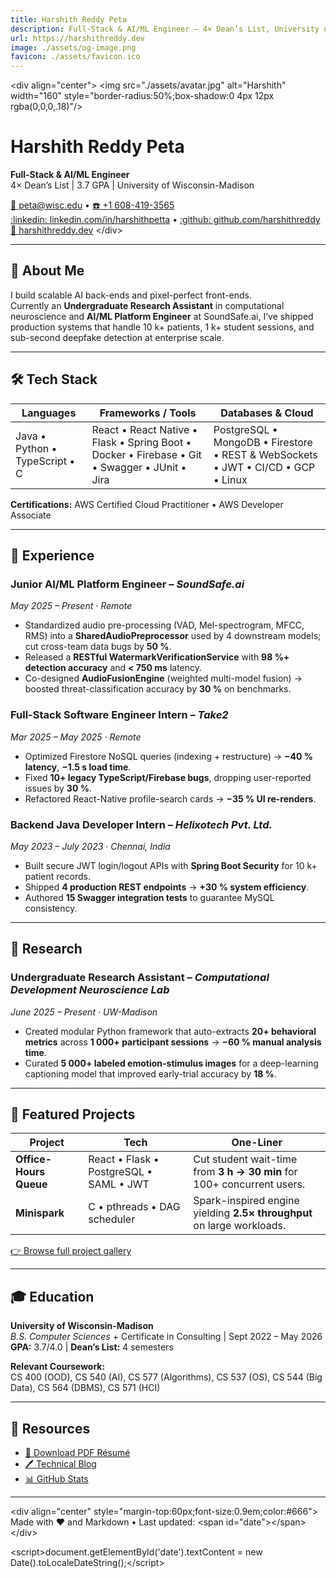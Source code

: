 ```yaml
---
title: Harshith Reddy Peta
description: Full-Stack & AI/ML Engineer – 4× Dean’s List, University of Wisconsin-Madison
url: https://harshithreddy.dev
image: ./assets/og-image.png
favicon: ./assets/favicon.ico
---
```


&lt;div align="center"&gt;
&lt;img src="./assets/avatar.jpg" alt="Harshith" width="160" style="border-radius:50%;box-shadow:0 4px 12px rgba(0,0,0,.18)"/&gt;
# Harshith Reddy Peta
**Full-Stack & AI/ML Engineer**  
4× Dean’s List | 3.7 GPA | University of Wisconsin-Madison

[:email: peta@wisc.edu](mailto:peta@wisc.edu) • [:phone: +1 608-419-3565](tel:+16084193565)  
[:linkedin: linkedin.com/in/harshithpetta](https://linkedin.com/in/harshithpetta) • [:github: github.com/harshithreddy](https://github.com/harshithreddy)  
[:link: harshithreddy.dev](https://harshithreddy.dev)
&lt;/div&gt;

---

## 👋 About Me
I build scalable AI back-ends and pixel-perfect front-ends.  
Currently an **Undergraduate Research Assistant** in computational neuroscience and **AI/ML Platform Engineer** at SoundSafe.ai, I’ve shipped production systems that handle 10 k+ patients, 1 k+ student sessions, and sub-second deepfake detection at enterprise scale.

---

## 🛠️ Tech Stack
| Languages | Frameworks / Tools | Databases & Cloud |
|-----------|--------------------|-------------------|
| Java • Python • TypeScript • C | React • React Native • Flask • Spring Boot • Docker • Firebase • Git • Swagger • JUnit • Jira | PostgreSQL • MongoDB • Firestore • REST & WebSockets • JWT • CI/CD • GCP • Linux |

**Certifications:** AWS Certified Cloud Practitioner • AWS Developer Associate

---

## 💼 Experience
### **Junior AI/ML Platform Engineer** – *SoundSafe.ai*  
*May 2025 – Present · Remote*
- Standardized audio pre-processing (VAD, Mel-spectrogram, MFCC, RMS) into a **SharedAudioPreprocessor** used by 4 downstream models; cut cross-team data bugs by **50 %**.  
- Released a **RESTful WatermarkVerificationService** with **98 %+ detection accuracy** and **&lt; 750 ms** latency.  
- Co-designed **AudioFusionEngine** (weighted multi-model fusion) → boosted threat-classification accuracy by **30 %** on benchmarks.

### **Full-Stack Software Engineer Intern** – *Take2*  
*Mar 2025 – May 2025 · Remote*
- Optimized Firestore NoSQL queries (indexing + restructure) → **−40 % latency**, **−1.5 s load time**.  
- Fixed **10+ legacy TypeScript/Firebase bugs**, dropping user-reported issues by **30 %**.  
- Refactored React-Native profile-search cards → **−35 % UI re-renders**.

### **Backend Java Developer Intern** – *Helixotech Pvt. Ltd.*  
*May 2023 – July 2023 · Chennai, India*
- Built secure JWT login/logout APIs with **Spring Boot Security** for 10 k+ patient records.  
- Shipped **4 production REST endpoints** → **+30 % system efficiency**.  
- Authored **15 Swagger integration tests** to guarantee MySQL consistency.

---

## 🔬 Research
### **Undergraduate Research Assistant** – *Computational Development Neuroscience Lab*  
*June 2025 – Present · UW-Madison*
- Created modular Python framework that auto-extracts **20+ behavioral metrics** across **1 000+ participant sessions** → **−60 % manual analysis time**.  
- Curated **5 000+ labeled emotion-stimulus images** for a deep-learning captioning model that improved early-trial accuracy by **18 %**.

---

## 🚀 Featured Projects
| Project | Tech | One-Liner |
|---------|------|-----------|
| **Office-Hours Queue** | React • Flask • PostgreSQL • SAML • JWT | Cut student wait-time from **3 h → 30 min** for 100+ concurrent users. |
| **Minispark** | C • pthreads • DAG scheduler | Spark-inspired engine yielding **2.5× throughput** on large workloads. |

[👉 Browse full project gallery](./projects)

---

## 🎓 Education
**University of Wisconsin-Madison**  
*B.S. Computer Sciences* + Certificate in Consulting | Sept 2022 – May 2026  
**GPA:** 3.7/4.0 | **Dean’s List:** 4 semesters

**Relevant Coursework:**  
CS 400 (OOD), CS 540 (AI), CS 577 (Algorithms), CS 537 (OS), CS 544 (Big Data), CS 564 (DBMS), CS 571 (HCI)

---

## 📝 Resources
- [📄 Download PDF Résumé](./assets/HarshithReddy.pdf)
- [🖊️ Technical Blog](./blog)
- [📊 GitHub Stats](https://github.com/harshithreddy)

---

&lt;div align="center" style="margin-top:60px;font-size:0.9em;color:#666"&gt;
Made with ❤️ and Markdown • Last updated: &lt;span id="date"&gt;&lt;/span&gt;
&lt;/div&gt;

&lt;script&gt;document.getElementById('date').textContent = new Date().toLocaleDateString();&lt;/script&gt;

